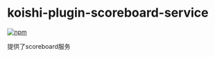 # koishi-plugin-scoreboard-service

[![npm](https://img.shields.io/npm/v/koishi-plugin-scoreboard-service?style=flat-square)](https://www.npmjs.com/package/koishi-plugin-scoreboard-service)

提供了scoreboard服务
